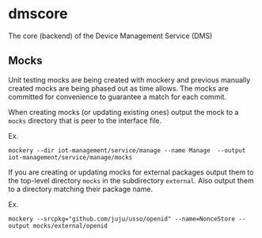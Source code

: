 # dmscore
The core (backend) of the Device Management Service (DMS)


## Mocks

Unit testing mocks are being created with mockery and previous manually created
mocks are being phased out as time allows. The mocks are committed for convenience
to guarantee a match for each commit.

When creating mocks (or updating existing ones) output the mock to a `mocks` directory
that is peer to the interface file.

Ex.

```shell
mockery --dir iot-management/service/manage --name Manage  --output iot-management/service/manage/mocks
```

If you are creating or updating mocks for external packages output them to the top-level directory `mocks`
in the subdirectory `external`. Also output them to a directory matching their package name.

Ex. 

```shell
mockery --srcpkg="github.com/juju/usso/openid" --name=NonceStore --output mocks/external/openid
```